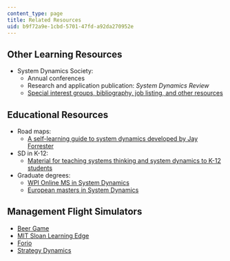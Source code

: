 ```yaml
---
content_type: page
title: Related Resources
uid: b9f72a9e-1cbd-5701-47fd-a92da270952e
---
```


Other Learning Resources
------------------------

*   System Dynamics Society:
    *   Annual conferences
    *   Research and application publication: _System Dynamics Review_
    *   [Special interest groups, bibliography, job listing, and other resources](http://www.systemdynamics.org)

Educational Resources
---------------------

*   Road maps:
    *   [A self-learning guide to system dynamics developed by Jay Forrester](http://clexchange.org/curriculum/roadmaps.asp)
*   SD in K-12:
    *   [Material for teaching systems thinking and system dynamics to K-12 students](http://www.clexchange.org/ )
*   Graduate degrees:
    *   [WPI Online MS in System Dynamics](http://cpe.wpi.edu/online/sys-dyn.html )
    *   [European masters in System Dynamics](http://www.europeansystemdynamics.eu/)

Management Flight Simulators
----------------------------

*   [Beer Game](https://www.systemdynamics.org/products)
*   [MIT Sloan Learning Edge](https://mitsloan.mit.edu/LearningEdge/simulations)
*   [Forio](http://forio.com/index.htm)
*   [Strategy Dynamics](http://www.strategydynamics.com/microworlds/ )